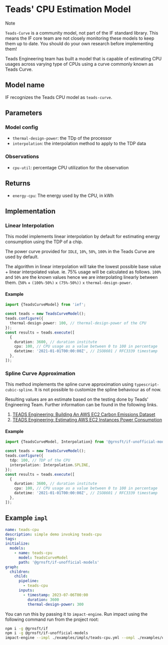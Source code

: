 # Teads' CPU Estimation Model

> [!NOTE]
> `Teads-Curve` is a community model, not part of the IF standard library. This means the IF core team are not closely monitoring these models to keep them up to date. You should do your own research before implementing them!

Teads Engineering team has built a model that is capable of estimating CPU usages across varying type of CPUs using a curve commonly known as Teads Curve.

## Model name

IF recognizes the Teads CPU model as `teads-curve`.

## Parameters

### Model config

- `thermal-design-power`: the TDp of the processor
- `interpolation`: the interpolation method to apply to the TDP data

### Observations

- `cpu-util`: percentage CPU utilization for the observation

## Returns

- `energy-cpu`: The energy used by the CPU, in kWh


## Implementation

### Linear Interpolation

This model implements linear interpolation by default for estimating energy consumption using the TDP of a chip.

The power curve provided for `IDLE`, `10%`, `50%`, `100%` in the Teads Curve are used by default.

The algorithm in linear interpolation will take the lowest possible base value + linear interpolated value. ie. 75% usage will be calculated as follows.
`100%` and `50%` are the known values hence we are interpolating linearly between them.
(`50%` + `(100%-50%)` `x` `(75%-50%))` `x` `thermal-design-power`.



#### Example

```typescript
import {TeadsCurveModel} from 'ief';

const teads = new TeadsCurveModel();
teads.configure({
  thermal-design-power: 100, // thermal-design-power of the CPU
});
const results = teads.execute([
  {
    duration: 3600, // duration institute
    cpu: 100, // CPU usage as a value between 0 to 100 in percentage
    datetime: '2021-01-01T00:00:00Z', // ISO8601 / RFC3339 timestamp
  },
]);
```

### Spline Curve Approximation

This method implements the spline curve approximation using `typescript-cubic-spline`. It is not possible to customize the spline behaviour as of now.

Resulting values are an estimate based on the testing done by Teads' Engineering Team. Further information can be found in the following links.

1. [TEADS Engineering: Building An AWS EC2 Carbon Emissions Dataset](https://medium.com/teads-engineering/building-an-aws-ec2-carbon-emissions-dataset-3f0fd76c98ac)
2. [TEADS Engineering: Estimating AWS EC2 Instances Power Consumption](https://medium.com/teads-engineering/estimating-aws-ec2-instances-power-consumption-c9745e347959)

#### Example

```typescript
import {TeadsCurveModel, Interpolation} from '@grnsft/if-unofficial-models';

const teads = new TeadsCurveModel();
teads.configure({
  tdp: 100, // TDP of the CPU
  interpolation: Interpolation.SPLINE,
});
const results = teads.execute([
  {
    duration: 3600, // duration institute
    cpu: 100, // CPU usage as a value between 0 to 100 in percentage
    datetime: '2021-01-01T00:00:00Z', // ISO8601 / RFC3339 timestamp
  },
]);
```

## Example `impl`

```yaml
name: teads-cpu
description: simple demo invoking teads-cpu
tags:
initialize:
  models:
    - name: teads-cpu
      model: TeadsCurveModel
      path: '@grnsft/if-unofficial-models'
graph:
  children:
    child:
      pipeline:
        - teads-cpu
      inputs:
        - timestamp: 2023-07-06T00:00
          duration: 3600
          thermal-design-power: 300
```

You can run this by passing it to `impact-engine`. Run impact using the following command run from the project root:

```sh
npm i -g @grnsft/if
npm i -g @grnsft/if-unofficial-models
impact-engine --impl ./examples/impls/teads-cpu.yml --ompl ./examples/ompls/teads-cpu.yml
```